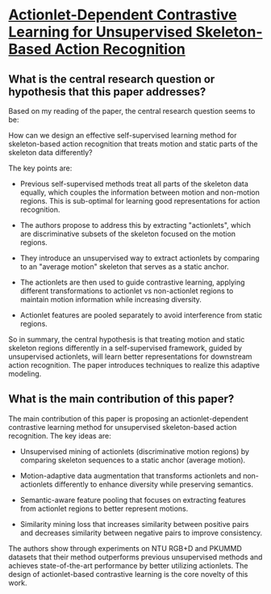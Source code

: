 # [Actionlet-Dependent Contrastive Learning for Unsupervised Skeleton-Based   Action Recognition](https://arxiv.org/abs/2303.10904)

## What is the central research question or hypothesis that this paper addresses?

 Based on my reading of the paper, the central research question seems to be: 

How can we design an effective self-supervised learning method for skeleton-based action recognition that treats motion and static parts of the skeleton data differently?

The key points are:

- Previous self-supervised methods treat all parts of the skeleton data equally, which couples the information between motion and non-motion regions. This is sub-optimal for learning good representations for action recognition.

- The authors propose to address this by extracting "actionlets", which are discriminative subsets of the skeleton focused on the motion regions. 

- They introduce an unsupervised way to extract actionlets by comparing to an "average motion" skeleton that serves as a static anchor. 

- The actionlets are then used to guide contrastive learning, applying different transformations to actionlet vs non-actionlet regions to maintain motion information while increasing diversity.

- Actionlet features are pooled separately to avoid interference from static regions.

So in summary, the central hypothesis is that treating motion and static skeleton regions differently in a self-supervised framework, guided by unsupervised actionlets, will learn better representations for downstream action recognition. The paper introduces techniques to realize this adaptive modeling.


## What is the main contribution of this paper?

 The main contribution of this paper is proposing an actionlet-dependent contrastive learning method for unsupervised skeleton-based action recognition. The key ideas are:

- Unsupervised mining of actionlets (discriminative motion regions) by comparing skeleton sequences to a static anchor (average motion).

- Motion-adaptive data augmentation that transforms actionlets and non-actionlets differently to enhance diversity while preserving semantics. 

- Semantic-aware feature pooling that focuses on extracting features from actionlet regions to better represent motions.

- Similarity mining loss that increases similarity between positive pairs and decreases similarity between negative pairs to improve consistency.

The authors show through experiments on NTU RGB+D and PKUMMD datasets that their method outperforms previous unsupervised methods and achieves state-of-the-art performance by better utilizing actionlets. The design of actionlet-based contrastive learning is the core novelty of this work.
